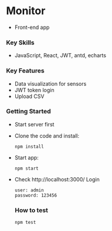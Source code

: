 # Monitor
- Front-end app

### Key Skills
- JavaScript, React, JWT, antd, echarts

### Key Features
- Data visualization for sensors
- JWT token login
- Upload CSV 

### Getting Started
- Start server first
- Clone the code and install:
  ```shell
  npm install
  ```

- Start app:
  ```shell
  npm start
  ```

- Check http://localhost:3000/
  Login
  ```shell
  user: admin
  password: 123456
  ```
  
  ### How to test
  ```shell
  npm test
  ```